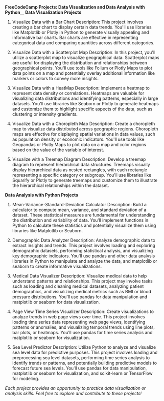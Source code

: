**FreeCodeCamp Projects: Data Visualization and Data Analysis with Python**__
**Data Visualization Projects**
1. Visualize Data with a Bar Chart
Description: This project involves creating a bar chart to display certain data trends. You'll use libraries like Matplotlib or Plotly in Python to generate visually appealing and informative bar charts. Bar charts are effective in representing categorical data and comparing quantities across different categories.

2. Visualize Data with a Scatterplot Map
Description: In this project, you'll utilize a scatterplot map to visualize geographical data. Scatterplot maps are useful for displaying the distribution and relationships between geographical points. You'll use tools like Folium or Plotly Maps to plot data points on a map and potentially overlay additional information like markers or colors to convey more insights.

3. Visualize Data with a HeatMap
Description: Implement a heatmap to represent data density or correlations. Heatmaps are valuable for visualizing data distributions and identifying patterns, especially in large datasets. You'll use libraries like Seaborn or Plotly to generate heatmaps and customize them to highlight specific aspects of the data, such as clustering or intensity gradients.

4. Visualize Data with a Choropleth Map
Description: Create a choropleth map to visualize data distributed across geographic regions. Choropleth maps are effective for displaying spatial variations in data values, such as population density or economic indicators. You'll use tools like Geopandas or Plotly Maps to plot data on a map and color regions based on the value of the variable of interest.

5. Visualize with a Treemap Diagram
Description: Develop a treemap diagram to represent hierarchical data structures. Treemaps visually display hierarchical data as nested rectangles, with each rectangle representing a specific category or subgroup. You'll use libraries like Squarify or Plotly to generate treemaps and customize them to illustrate the hierarchical relationships within the dataset.

**Data Analysis with Python Projects**
1. Mean-Variance-Standard-Deviation Calculator
Description: Build a calculator to compute mean, variance, and standard deviation of a dataset. These statistical measures are fundamental for understanding the distribution and variability of data. You'll implement functions in Python to calculate these statistics and potentially visualize them using libraries like Matplotlib or Seaborn.

2. Demographic Data Analyzer
Description: Analyze demographic data to extract insights and trends. This project involves loading and exploring demographic datasets, performing statistical analysis, and visualizing key demographic indicators. You'll use pandas and other data analysis libraries in Python to manipulate and analyze the data, and matplotlib or seaborn to create informative visualizations.

3. Medical Data Visualizer
Description: Visualize medical data to help understand patterns and relationships. This project may involve tasks such as loading and cleaning medical datasets, analyzing patient demographics, and visualizing medical metrics such as BMI or blood pressure distributions. You'll use pandas for data manipulation and matplotlib or seaborn for data visualization.

4. Page View Time Series Visualizer
Description: Create visualizations to analyze trends in web page views over time. This project involves loading time series data representing web page views, identifying patterns or anomalies, and visualizing temporal trends using line plots, bar plots, or heatmaps. You'll use pandas for time series analysis and matplotlib or seaborn for visualization.

5. Sea Level Predictor
Description: Utilize Python to analyze and visualize sea level data for predictive purposes. This project involves loading and preprocessing sea level datasets, performing time series analysis to identify trends or patterns, and potentially building predictive models to forecast future sea levels. You'll use pandas for data manipulation, matplotlib or seaborn for visualization, and scikit-learn or TensorFlow for modeling.

_Each project provides an opportunity to practice data visualization or analysis skills. Feel free to explore and contribute to these projects!_
